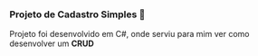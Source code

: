 ### Projeto de Cadastro Simples :game_die:

Projeto foi desenvolvido em C#, onde serviu para mim ver como desenvolver um **CRUD**

​	



